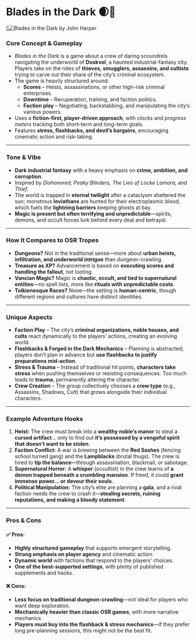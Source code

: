 # Blades in the Dark 🌒🔪


[![Blades in the Dark by John Harper](https://img.itch.zone/aW1hZ2UvNjIxMjUzLzMzMDQ0NjUuanBn/original/Lud2SK.jpg)


### Core Concept & Gameplay
- *Blades in the Dark* is a game about a crew of daring scoundrels navigating the underworld of **Doskvol**, a haunted industrial-fantasy city. Players take on the roles of **thieves, smugglers, assassins, and cultists** trying to carve out their share of the city’s criminal ecosystem.
- The game is heavily structured around:
  - **Scores** – Heists, assassinations, or other high-risk criminal enterprises.
  - **Downtime** – Recuperation, training, and faction politics.
  - **Faction play** – Negotiating, backstabbing, and manipulating the city’s various powers.
- Uses a **fiction-first, player-driven approach**, with *clocks* and *progress meters* tracking both short-term and long-term goals.
- Features **stress, flashbacks, and devil’s bargains**, encouraging cinematic action and risk-taking.

---

### Tone & Vibe
- **Dark industrial fantasy** with a heavy emphasis on **crime, ambition, and corruption**.
- Inspired by *Dishonored, Peaky Blinders, The Lies of Locke Lamora,* and *Thief*.
- The world is trapped in **eternal twilight** after a cataclysm shattered the sun; monstrous **leviathans** are hunted for their electroplasmic blood, which fuels the **lightning barriers** keeping ghosts at bay.
- **Magic is present but often terrifying and unpredictable**—spirits, demons, and occult forces lurk behind every deal and betrayal.

---

### How It Compares to OSR Tropes
- **Dungeons?** Not in the traditional sense—more about **urban heists, infiltration, and underworld intrigue** than dungeon-crawling.
- **Treasure as XP?** Advancement is based on **executing scores and handling the fallout**, not looting.
- **Vancian Magic?** Magic is **chaotic, occult, and tied to supernatural entities**—no spell lists, more like **rituals with unpredictable costs**.
- **Tolkienesque Races?** None—the setting is **human-centric**, though different regions and cultures have distinct identities.

---

### Unique Aspects
- **Faction Play** – The city’s **criminal organizations, noble houses, and cults** react dynamically to the players’ actions, creating an evolving world.
- **Flashbacks & Forged in the Dark Mechanics** – Planning is abstracted; players don’t plan in advance but **use flashbacks to justify preparations mid-action**.
- **Stress & Trauma** – Instead of traditional hit points, **characters take stress** when pushing themselves or resisting consequences. Too much leads to **trauma**, permanently altering the character.
- **Crew Creation** – The group collectively chooses a **crew type** (e.g., Assassins, Shadows, Cult) that grows alongside their individual characters.

---

### Example Adventure Hooks
1. **Heist:** The crew must break into a **wealthy noble’s manor** to steal a **cursed artifact**… only to find out **it’s possessed by a vengeful spirit that doesn’t want to be stolen**.
2. **Faction Conflict:** A war is brewing between the **Red Sashes** (fencing school turned gang) and the **Lampblacks** (brutal thugs). The crew is hired to **tip the balance**—through assassination, blackmail, or sabotage.
3. **Supernatural Horror:** A **whisper** (occultist) in the crew learns of **a demon trapped beneath a crumbling mansion**. If freed, it could **grant immense power… or devour their souls**.
4. **Political Manipulation:** The city’s elite are planning a **gala**, and a rival faction needs the crew to crash it—**stealing secrets, ruining reputations, and making a bloody statement**.

---

### Pros & Cons

#### ✅ Pros:
- **Highly structured gameplay** that supports emergent storytelling.
- **Strong emphasis on player agency** and cinematic action.
- **Dynamic world** with factions that respond to the players’ choices.
- **One of the best-supported settings**, with plenty of published supplements and hacks.

#### ❌ Cons:
- **Less focus on traditional dungeon-crawling**—not ideal for players who want deep exploration.
- **Mechanically heavier than classic OSR games**, with more narrative mechanics.
- **Players must buy into the flashback & stress mechanics**—if they prefer long pre-planning sessions, this might not be the best fit.

